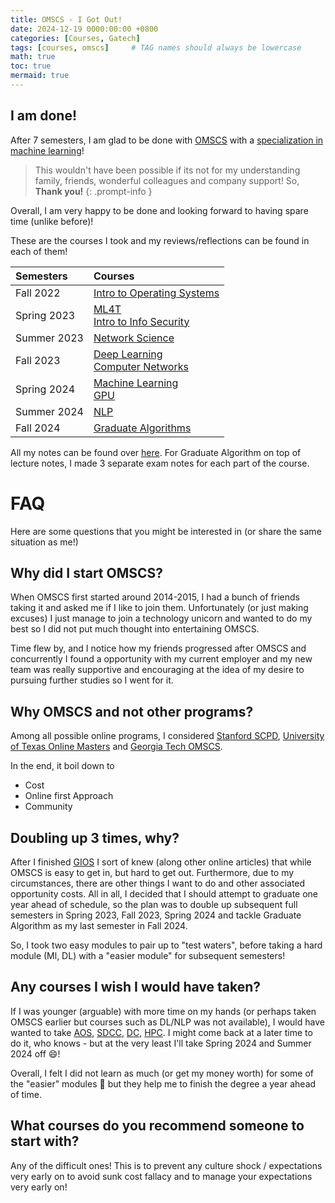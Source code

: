 ```yaml
---
title: OMSCS - I Got Out!
date: 2024-12-19 0000:00:00 +0800
categories: [Courses, Gatech]
tags: [courses, omscs]     # TAG names should always be lowercase
math: true
toc: true
mermaid: true
---
```


## I am done!

After 7 semesters, I am glad to be done with [OMSCS](https://omscs.gatech.edu/) with a [specialization in machine learning](https://omscs.gatech.edu/specialization-machine-learning)!

> This wouldn't have been possible if its not for my understanding family, friends, wonderful colleagues and company support! So, **Thank you!**
{: .prompt-info }

Overall, I am very happy to be done and looking forward to having spare time (unlike before)!

These are the courses I took and my reviews/reflections can be found in each of them! 

| Semesters   | Courses                                                      |
| :---------- | :----------------------------------------------------------- |
| Fall 2022   | [Intro to Operating Systems](../gt-gios)                     |
| Spring 2023 | [ML4T](../gt-ml4t) <br> [Intro to Info Security](../gt-iis)  |
| Summer 2023 | [Network Science](../gt-nsci)                                |
| Fall 2023   | [Deep Learning](../gt-dl) <br> [Computer Networks](../gt-cn) |
| Spring 2024 | [Machine Learning](../gt-ml) <br> [GPU](../gt-gpu)           |
| Summer 2024 | [NLP](../gt-nlp)                                             |
| Fall 2024   | [Graduate Algorithms](../gt-ga)                              |

All my notes can be found over [here](https://lowyx.com/tags/gatech-notes/). For Graduate Algorithm on top of lecture notes, I made 3 separate exam notes for each part of the course. 

# FAQ 

Here are some questions that you might be interested in (or share the same situation as me!)

## Why did I start OMSCS?

When OMSCS first started around 2014-2015, I had a bunch of friends taking it and asked me if I like to join them. 
Unfortunately (or just making excuses) I just manage to join a technology unicorn and wanted to do my best so I did not put much thought into entertaining OMSCS.

Time flew by, and I notice how my friends progressed after OMSCS and concurrently I found a opportunity with my current employer and my new team was really supportive and encouraging at the idea of my desire to pursuing further studies so I went for it. 

## Why OMSCS and not other programs?

Among all possible online programs, I considered [Stanford SCPD](https://cgoe.stanford.edu/stanford-online), [University of Texas Online Masters](https://cdso.utexas.edu/mscs) and [Georgia Tech OMSCS](https://omscs.gatech.edu/).

In the end, it boil down to
* Cost
* Online first Approach
* Community 

## Doubling up 3 times, why?

After I finished [GIOS](../gt-gios) I sort of knew (along other online articles) that while OMSCS is easy to get in, but hard to get out. Furthermore, due to my circumstances, there are other things I want to do and other associated opportunity costs. All in all, I decided that I should attempt to graduate one year ahead of schedule, so the plan was to double up subsequent full semesters in Spring 2023, Fall 2023, Spring 2024 and tackle Graduate Algorithm as my last semester in Fall 2024.

So, I took two easy modules to pair up to "test waters", before taking a hard module (Ml, DL) with a "easier module" for subsequent semesters! 

## Any courses I wish I would have taken?

If I was younger (arguable) with more time on my hands (or perhaps taken OMSCS earlier but courses such as DL/NLP was not available), I would have wanted to take [AOS](https://omscs.gatech.edu/cs-6210-advanced-operating-systems), [SDCC](https://omscs.gatech.edu/cs-6211-system-design-cloud-computing), [DC](https://omscs.gatech.edu/cs-7210-distributed-computing), [HPC](https://omscs.gatech.edu/cse-6220-intro-high-performance-computing). I might come back at a later time to do it, who knows - but at the very least I'll take Spring 2024 and Summer 2024 off :smile:!

Overall, I felt I did not learn as much (or get my money worth) for some of the "easier" modules :shrug: but they help me to finish the degree a year ahead of time.

## What courses do you recommend someone to start with?

Any of the difficult ones! This is to prevent any culture shock / expectations very early on to avoid sunk cost fallacy and to manage your expectations very early on!
